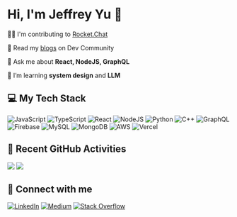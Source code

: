
# Hi, I'm Jeffrey Yu 👋

👨‍💻 I'm contributing to [Rocket.Chat](https://github.com/RocketChat)
  
📝 Read my [blogs](https://dev.to/jeffreythecoder) on Dev Community
  
💬 Ask me about **React, NodeJS, GraphQL**

🌱 I’m learning **system design** and **LLM**

## 💻 My Tech Stack
![JavaScript](https://img.shields.io/badge/javascript-%23323330.svg?style=for-the-badge&logo=javascript&logoColor=%23F7DF1E) ![TypeScript](https://img.shields.io/badge/typescript-%23007ACC.svg?style=for-the-badge&logo=typescript&logoColor=white) ![React](https://img.shields.io/badge/react-%2320232a.svg?style=for-the-badge&logo=react&logoColor=%2361DAFB) ![NodeJS](https://img.shields.io/badge/node.js-6DA55F?style=for-the-badge&logo=node.js&logoColor=white) ![Python](https://img.shields.io/badge/python-3670A0?style=for-the-badge&logo=python&logoColor=ffdd54) ![C++](https://img.shields.io/badge/c++-%2300599C.svg?style=for-the-badge&logo=c%2B%2B&logoColor=white) ![GraphQL](https://img.shields.io/badge/-GraphQL-E10098?style=for-the-badge&logo=graphql&logoColor=white) ![Firebase](https://img.shields.io/badge/Firebase-039BE5?style=for-the-badge&logo=Firebase&logoColor=white) ![MySQL](https://img.shields.io/badge/mysql-%2300000f.svg?style=for-the-badge&logo=mysql&logoColor=white) ![MongoDB](https://img.shields.io/badge/MongoDB-%234ea94b.svg?style=for-the-badge&logo=mongodb&logoColor=white) ![AWS](https://img.shields.io/badge/AWS-%23FF9900.svg?style=for-the-badge&logo=amazon-aws&logoColor=white) ![Vercel](https://img.shields.io/badge/vercel-%23000000.svg?style=for-the-badge&logo=vercel&logoColor=white)

## 🌟 Recent GitHub Activities
![](https://github-readme-stats.vercel.app/api?username=JeffreytheCoder&theme=dark&hide_border=false&include_all_commits=false&count_private=false)
![](https://github-contributor-stats.vercel.app/api?username=JeffreytheCoder&limit=5&theme=dark&combine_all_yearly_contributions=true)

## 🤝 Connect with me
[![LinkedIn](https://img.shields.io/badge/LinkedIn-%230077B5.svg?logo=linkedin&logoColor=white)](https://linkedin.com/in/jeffrey-zepeng-yu) [![Medium](https://img.shields.io/badge/Medium-12100E?logo=medium&logoColor=white)](https://medium.com/@jeffreyzepengyu) [![Stack Overflow](https://img.shields.io/badge/-Stackoverflow-FE7A16?logo=stack-overflow&logoColor=white)](https://stackoverflow.com/users/jeffreythecoder) 

<!-- Proudly created with GPRM ( https://gprm.itsvg.in ) -->
